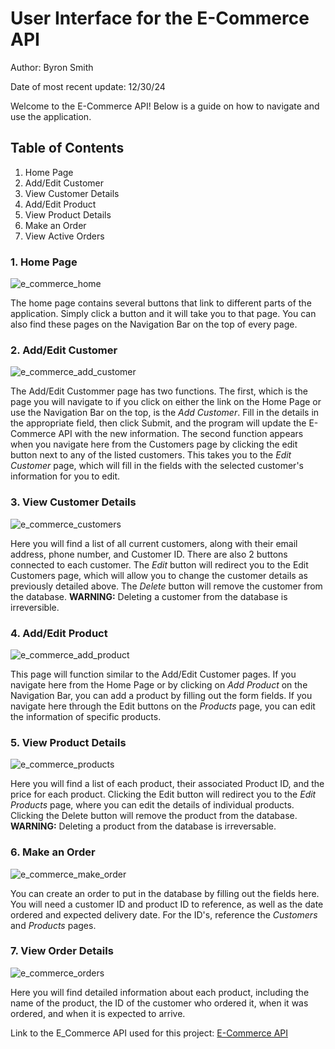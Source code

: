 # User Interface for the E-Commerce API

Author: Byron Smith

Date of most recent update: 12/30/24

Welcome to the E-Commerce API!  Below is a guide on how to navigate and use the application.

## Table of Contents

1. Home Page
2. Add/Edit Customer
3. View Customer Details
4. Add/Edit Product
5. View Product Details
6. Make an Order
7. View Active Orders

### 1. Home Page
![e_commerce_home](https://github.com/user-attachments/assets/fe93378d-efe3-476e-af38-8228e441dce5)

The home page contains several buttons that link to different parts of the application. 
Simply click a button and it will take you to that page. You can also find these pages on the Navigation
Bar on the top of every page.

### 2. Add/Edit Customer
![e_commerce_add_customer](https://github.com/user-attachments/assets/84ab6b72-4e6d-43e0-adee-46cd6b065e7b)

The Add/Edit Custommer page has two functions. The first, which is the page you will navigate to if you 
click on either the link on the Home Page or use the Navigation Bar on the top, is the _Add Customer_.
Fill in the details in the appropriate field, then click Submit, and the program will update the E-Commerce API
with the new information. The second function appears when you navigate here from the Customers page by clicking 
the edit button next to any of the listed customers. This takes you to the _Edit Customer_ page, which will 
fill in the fields with the selected customer's information for you to edit.

### 3. View Customer Details
![e_commerce_customers](https://github.com/user-attachments/assets/98ea8919-1150-46ae-bfde-11a36eea00d4)

Here you will find a list of all current customers, along with their email address, phone number, and Customer ID.
There are also 2 buttons connected to each customer. The _Edit_ button will redirect you to the Edit Customers
page, which will allow you to change the customer details as previously detailed above. The _Delete_ button
will remove the customer from the database. __WARNING:__ Deleting a customer from the database is irreversible.

### 4. Add/Edit Product
![e_commerce_add_product](https://github.com/user-attachments/assets/602a7a1d-cc29-43c7-b8fc-a313a15e44ed)

This page will function similar to the Add/Edit Customer pages. If you navigate here from the Home Page or 
by clicking on _Add Product_ on the Navigation Bar, you can add a product by filling out the form fields.
If you navigate here through the Edit buttons on the _Products_ page, you can edit the information of
specific products. 

### 5. View Product Details
![e_commerce_products](https://github.com/user-attachments/assets/5e9754c8-1471-452f-b735-9c52623f62af)

Here you will find a list of each product, their associated Product ID, and the price for each product.
Clicking the Edit button will redirect you to the _Edit Products_ page, where you can edit the details
of individual products. Clicking the Delete button will remove the product from the database.
__WARNING:__ Deleting a product from the database is irreversable.

### 6. Make an Order
![e_commerce_make_order](https://github.com/user-attachments/assets/a75a04d7-c3e3-4e30-808d-ea09e3ec933a)

You can create an order to put in the database by filling out the fields here. You will need a customer ID
and product ID to reference, as well as the date ordered and expected delivery date. For the ID's, reference
the _Customers_ and _Products_ pages.

### 7. View Order Details
![e_commerce_orders](https://github.com/user-attachments/assets/d71fe350-b3f3-431a-8043-8054e5fd97d3)

Here you will find detailed information about each product, including the name of the product, the ID of the
customer who ordered it, when it was ordered, and when it is expected to arrive.

Link to the E_Commerce API used for this project: [E-Commerce API](https://github.com/B-smith94/e_commerce_api "E-Commerce API")

